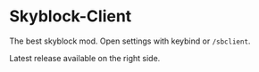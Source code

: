 # Skyblock-Client

The best skyblock mod. Open settings with keybind or `/sbclient`.

Latest release available on the right side.
